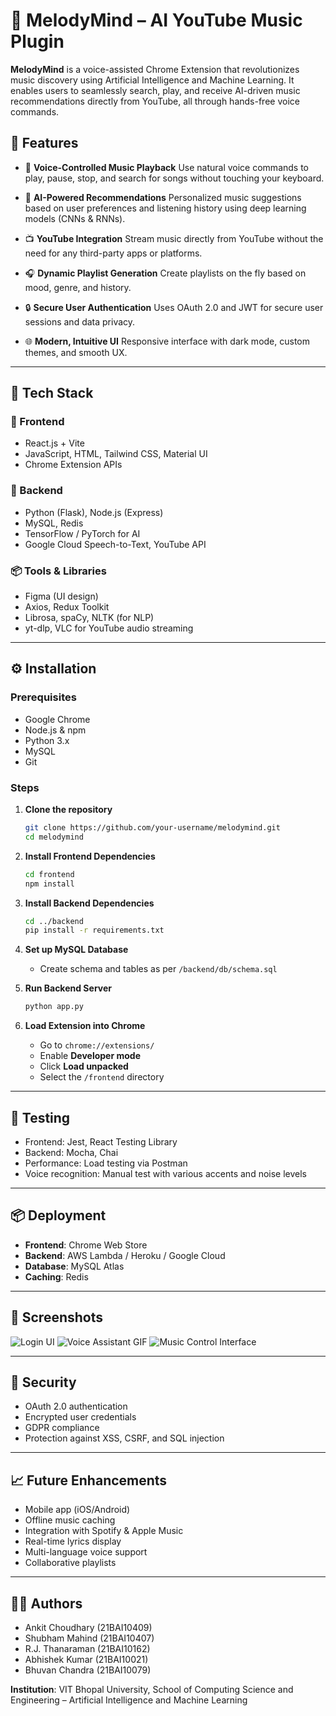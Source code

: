 # 🎵 MelodyMind – AI YouTube Music Plugin

**MelodyMind** is a voice-assisted Chrome Extension that revolutionizes music discovery using Artificial Intelligence and Machine Learning. It enables users to seamlessly search, play, and receive AI-driven music recommendations directly from YouTube, all through hands-free voice commands.

## 🚀 Features

* 🎤 **Voice-Controlled Music Playback**
  Use natural voice commands to play, pause, stop, and search for songs without touching your keyboard.

* 🧠 **AI-Powered Recommendations**
  Personalized music suggestions based on user preferences and listening history using deep learning models (CNNs & RNNs).

* 📺 **YouTube Integration**
  Stream music directly from YouTube without the need for any third-party apps or platforms.

* 🎧 **Dynamic Playlist Generation**
  Create playlists on the fly based on mood, genre, and history.

* 🔒 **Secure User Authentication**
  Uses OAuth 2.0 and JWT for secure user sessions and data privacy.

* 🌐 **Modern, Intuitive UI**
  Responsive interface with dark mode, custom themes, and smooth UX.

---

## 🧠 Tech Stack

### 🎯 Frontend

* React.js + Vite
* JavaScript, HTML, Tailwind CSS, Material UI
* Chrome Extension APIs

### 🧠 Backend

* Python (Flask), Node.js (Express)
* MySQL, Redis
* TensorFlow / PyTorch for AI
* Google Cloud Speech-to-Text, YouTube API

### 📦 Tools & Libraries

* Figma (UI design)
* Axios, Redux Toolkit
* Librosa, spaCy, NLTK (for NLP)
* yt-dlp, VLC for YouTube audio streaming

---

## ⚙️ Installation

### Prerequisites

* Google Chrome
* Node.js & npm
* Python 3.x
* MySQL
* Git

### Steps

1. **Clone the repository**

   ```bash
   git clone https://github.com/your-username/melodymind.git
   cd melodymind
   ```

2. **Install Frontend Dependencies**

   ```bash
   cd frontend
   npm install
   ```

3. **Install Backend Dependencies**

   ```bash
   cd ../backend
   pip install -r requirements.txt
   ```

4. **Set up MySQL Database**

   * Create schema and tables as per `/backend/db/schema.sql`

5. **Run Backend Server**

   ```bash
   python app.py
   ```

6. **Load Extension into Chrome**

   * Go to `chrome://extensions/`
   * Enable **Developer mode**
   * Click **Load unpacked**
   * Select the `/frontend` directory

---

## 🧪 Testing

* Frontend: Jest, React Testing Library
* Backend: Mocha, Chai
* Performance: Load testing via Postman
* Voice recognition: Manual test with various accents and noise levels

---

## 📦 Deployment

* **Frontend**: Chrome Web Store
* **Backend**: AWS Lambda / Heroku / Google Cloud
* **Database**: MySQL Atlas
* **Caching**: Redis

---

## 📸 Screenshots

![Login UI]([docs/screenshots/login.png](https://github.com/SRM27-code/MelodyMind-AI-YouTube-Music-Plugin/blob/main/Screenshots/Screenshot%202025-02-02%20220441.png?raw=true))
![Voice Assistant GIF]([docs/screenshots/voice.gif](https://github.com/SRM27-code/MelodyMind-AI-YouTube-Music-Plugin/blob/main/Screenshots/Animation%20-%201747198930367.gif?raw=true))
![Music Control Interface]([docs/screenshots/player.png](https://github.com/SRM27-code/MelodyMind-AI-YouTube-Music-Plugin/blob/main/Screenshots/Screenshot%202025-05-14%20102451.png?raw=true))

---

## 🔐 Security

* OAuth 2.0 authentication
* Encrypted user credentials
* GDPR compliance
* Protection against XSS, CSRF, and SQL injection

---

## 📈 Future Enhancements

* Mobile app (iOS/Android)
* Offline music caching
* Integration with Spotify & Apple Music
* Real-time lyrics display
* Multi-language voice support
* Collaborative playlists

---

## 👨‍💻 Authors

* Ankit Choudhary (21BAI10409)
* Shubham Mahind (21BAI10407)
* R.J. Thanaraman (21BAI10162)
* Abhishek Kumar (21BAI10021)
* Bhuvan Chandra (21BAI10079)

**Institution**: VIT Bhopal University, School of Computing Science and Engineering – Artificial Intelligence and Machine Learning

